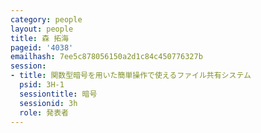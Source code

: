 ```yaml
---
category: people
layout: people
title: 森 拓海
pageid: '4038'
emailhash: 7ee5c878056150a2d1c84c450776327b
session:
- title: 関数型暗号を用いた簡単操作で使えるファイル共有システム
  psid: 3H-1
  sessiontitle: 暗号
  sessionid: 3h
  role: 発表者
---
```

